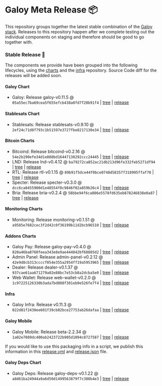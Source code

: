 # Galoy Meta Release 📦

This repository groups together the latest stable combination of the [Galoy stack](https://github.com/GaloyMoney/awesome-galoy#tech-components). 
Releases to this repository happen after we complete testing out the individual components on staging and therefore should be good to go together with.

### Stable Release 🎉

The components we provide have been grouped into the following lifecycles, using the [charts](https://github.com/GaloyMoney/charts) and the [infra](https://github.com/GaloyMoney/galoy-infra) repository. 
Source Code diff for the releases will be added soon.

#### Galoy Chart
- Galoy: Release galoy-v0.11.5 @ `05a55ec7ba69cea5f655efcb438a0fd7f28b91f4` | [tree](https://github.com/GaloyMoney/charts/tree/05a55ec7ba69cea5f655efcb438a0fd7f28b91f4/charts/galoy) | [release](https://github.com/GaloyMoney/charts/releases/tag/galoy-v0.11.5)

#### Stablesats Chart
- Stablesats: Release stablesats-v0.9.10 @ `2ef24c71d8f793c1b51597e3727fbe8217130e34` | [tree](https://github.com/GaloyMoney/charts/tree/2ef24c71d8f793c1b51597e3727fbe8217130e34/charts/stablesats) | [release](https://github.com/GaloyMoney/charts/releases/tag/stablesats-v0.9.10)

#### Bitcoin Charts
- Bitcoind: Release bitcoind-v0.2.16 @ `54e2b190efe34d1e888bd16447138292ccc24445` | [tree](https://github.com/GaloyMoney/charts/tree/54e2b190efe34d1e888bd16447138292ccc24445/charts/bitcoind) | [release](https://github.com/GaloyMoney/charts/releases/tag/bitcoind-v0.2.16)
- LND: Release lnd-v0.4.12 @ `ba79272ca852ac21db213d96fe332feb5271df94` | [tree](https://github.com/GaloyMoney/charts/tree/ba79272ca852ac21db213d96fe332feb5271df94/charts/lnd) | [release](https://github.com/GaloyMoney/charts/releases/tag/lnd-v0.4.12)
- RTL: Release rtl-v0.1.15 @ `89b91f5dce44f0bce0748d58357f318995ffaf70` | [tree](https://github.com/GaloyMoney/charts/tree/89b91f5dce44f0bce0748d58357f318995ffaf70/charts/rtl) | [release](https://github.com/GaloyMoney/charts/releases/tag/rtl-v0.1.15)
- Specter: Release specter-v0.3.0 @ `dcc6ca0455900d1e40554f0c9846f02a859b26c4` | [tree](https://github.com/GaloyMoney/charts/tree/dcc6ca0455900d1e40554f0c9846f02a859b26c4/charts/specter) | [release](https://github.com/GaloyMoney/charts/releases/tag/specter-v0.3.0)
- Bria: Release bria-v0.2.4 @ `58bbe94f6ca086e5578fd635eb878246838e0a87` | [tree](https://github.com/GaloyMoney/charts/tree/58bbe94f6ca086e5578fd635eb878246838e0a87/charts/bria) | [release](https://github.com/GaloyMoney/charts/releases/tag/bria-v0.2.4)

#### Monitoring Charts
- Monitoring: Release monitoring-v0.1.51 @ `a9585e7682cec3f2d42c0f36199b11d2bcb96510` | [tree](https://github.com/GaloyMoney/charts/tree/a9585e7682cec3f2d42c0f36199b11d2bcb96510/charts/monitoring) | [release](https://github.com/GaloyMoney/charts/releases/tag/monitoring-v0.1.51)

#### Addons Charts
- Galoy Pay: Release galoy-pay-v0.4.0 @ `820a46ba8760feea343e8e9ae444842bf68885d2` | [tree](https://github.com/GaloyMoney/charts/tree/820a46ba8760feea343e8e9ae444842bf68885d2/charts/galoy-pay) | [release](https://github.com/GaloyMoney/charts/releases/tag/galoy-pay-v0.4.0)
- Admin Panel: Release admin-panel-v0.2.12 @ `42e9d8cb313ccccf054e355a2954ff19a5953965` | [tree](https://github.com/GaloyMoney/charts/tree/42e9d8cb313ccccf054e355a2954ff19a5953965/charts/admin-panel) | [release](https://github.com/GaloyMoney/charts/releases/tag/admin-panel-v0.2.12)
- Dealer: Release dealer-v0.1.37 @ `937cae61aa671279a02e88bc7e53cb8a2dcba5e0` | [tree](https://github.com/GaloyMoney/charts/tree/937cae61aa671279a02e88bc7e53cb8a2dcba5e0/charts/dealer) | [release](https://github.com/GaloyMoney/charts/releases/tag/dealer-v0.1.37)
- Web Wallet: Release web-wallet-v0.2.0 @ `1c97225126330b3ada7bd088f301eb9e526fe7f4` | [tree](https://github.com/GaloyMoney/charts/tree/1c97225126330b3ada7bd088f301eb9e526fe7f4/charts/web-wallet) | [release](https://github.com/GaloyMoney/charts/releases/tag/web-wallet-v0.2.0)

#### Infra

- Galoy Infra: Release v0.11.3 @ `022d81f2430ee601f39cb02bce27753ab26dafaa` | [tree](https://github.com/GaloyMoney/galoy-infra/tree/022d81f2430ee601f39cb02bce27753ab26dafaa) | [release](https://github.com/GaloyMoney/galoy-infra/releases/tag/v0.11.3)

#### Galoy Mobile

- Galoy Mobile: Release beta-2.2.34 @ `1a02e7089dc400ab2423722b905d1094c8727587` | [tree](https://github.com/GaloyMoney/galoy-mobile/tree/1a02e7089dc400ab2423722b905d1094c8727587) | [release](https://github.com/GaloyMoney/galoy-mobile/releases/tag/beta-2.2.34)

If you would like to use this packaging info in a script, we publish this information in this [release.yml](./release.yml) and [release.json](./release.json) file.

#### Galoy Deps Chart
- Galoy Deps: Release galoy-deps-v0.1.22 @ `a8d61ba24944a9a6d50d1499563879f7c380b4e3` | [tree](https://github.com/GaloyMoney/charts/tree/a8d61ba24944a9a6d50d1499563879f7c380b4e3/charts/galoy-deps) | [release](https://github.com/GaloyMoney/charts/releases/tag/galoy-deps-v0.1.22)
